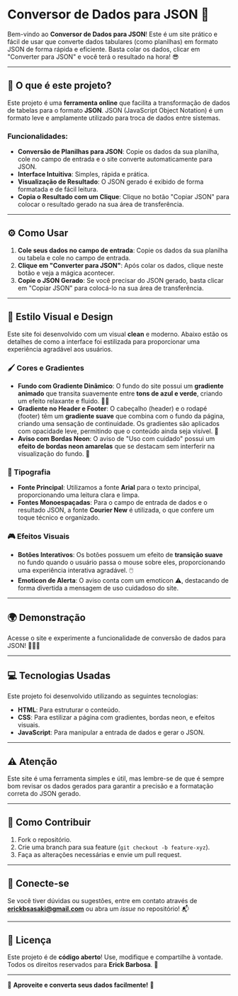 
# Conversor de Dados para JSON 🚀

Bem-vindo ao **Conversor de Dados para JSON**! Este é um site prático e fácil de usar que converte dados tabulares (como planilhas) em formato JSON de forma rápida e eficiente. Basta colar os dados, clicar em "Converter para JSON" e você terá o resultado na hora! 😎

---

## 📜 O que é este projeto?

Este projeto é uma **ferramenta online** que facilita a transformação de dados de tabelas para o formato **JSON**. JSON (JavaScript Object Notation) é um formato leve e amplamente utilizado para troca de dados entre sistemas.

### Funcionalidades:
- **Conversão de Planilhas para JSON**: Copie os dados da sua planilha, cole no campo de entrada e o site converte automaticamente para JSON.
- **Interface Intuitiva**: Simples, rápida e prática.
- **Visualização de Resultado**: O JSON gerado é exibido de forma formatada e de fácil leitura.
- **Copia o Resultado com um Clique**: Clique no botão "Copiar JSON" para colocar o resultado gerado na sua área de transferência.

---

## ⚙️ Como Usar

1. **Cole seus dados no campo de entrada**: Copie os dados da sua planilha ou tabela e cole no campo de entrada.
2. **Clique em "Converter para JSON"**: Após colar os dados, clique neste botão e veja a mágica acontecer.
3. **Copie o JSON Gerado**: Se você precisar do JSON gerado, basta clicar em "Copiar JSON" para colocá-lo na sua área de transferência.

---

## 🎨 Estilo Visual e Design

Este site foi desenvolvido com um visual **clean** e moderno. Abaixo estão os detalhes de como a interface foi estilizada para proporcionar uma experiência agradável aos usuários.

### 🖌️ Cores e Gradientes
- **Fundo com Gradiente Dinâmico**: O fundo do site possui um **gradiente animado** que transita suavemente entre **tons de azul e verde**, criando um efeito relaxante e fluido. 🌊💚
- **Gradiente no Header e Footer**: O cabeçalho (header) e o rodapé (footer) têm um **gradiente suave** que combina com o fundo da página, criando uma sensação de continuidade. Os gradientes são aplicados com opacidade leve, permitindo que o conteúdo ainda seja visível. 🌈
- **Aviso com Bordas Neon**: O aviso de "Uso com cuidado" possui um **efeito de bordas neon amarelas** que se destacam sem interferir na visualização do fundo. 🚨

### 📝 Tipografia
- **Fonte Principal**: Utilizamos a fonte **Arial** para o texto principal, proporcionando uma leitura clara e limpa.
- **Fontes Monoespaçadas**: Para o campo de entrada de dados e o resultado JSON, a fonte **Courier New** é utilizada, o que confere um toque técnico e organizado.

### 🎮 Efeitos Visuais
- **Botões Interativos**: Os botões possuem um efeito de **transição suave** no fundo quando o usuário passa o mouse sobre eles, proporcionando uma experiência interativa agradável. 🖱️
- **Emoticon de Alerta**: O aviso conta com um emoticon ⚠️, destacando de forma divertida a mensagem de uso cuidadoso do site.

---

## 🌍 Demonstração

Acesse o site e experimente a funcionalidade de conversão de dados para JSON! 🏃‍♂️💨

---

## 💻 Tecnologias Usadas

Este projeto foi desenvolvido utilizando as seguintes tecnologias:

- **HTML**: Para estruturar o conteúdo.
- **CSS**: Para estilizar a página com gradientes, bordas neon, e efeitos visuais.
- **JavaScript**: Para manipular a entrada de dados e gerar o JSON.

---

## ⚠️ Atenção

Este site é uma ferramenta simples e útil, mas lembre-se de que é sempre bom revisar os dados gerados para garantir a precisão e a formatação correta do JSON gerado.

---

## 📄 Como Contribuir

1. Fork o repositório.
2. Crie uma branch para sua feature (`git checkout -b feature-xyz`).
3. Faça as alterações necessárias e envie um pull request.

---

## 💬 Conecte-se

Se você tiver dúvidas ou sugestões, entre em contato através de **erickbsasaki@gmail.com** ou abra um *issue* no repositório! 📬

---

## 📅 Licença

Este projeto é de **código aberto**! Use, modifique e compartilhe à vontade. Todos os direitos reservados para **Erick Barbosa**. 🎉

---

🎉 **Aproveite e converta seus dados facilmente!** 🎉

